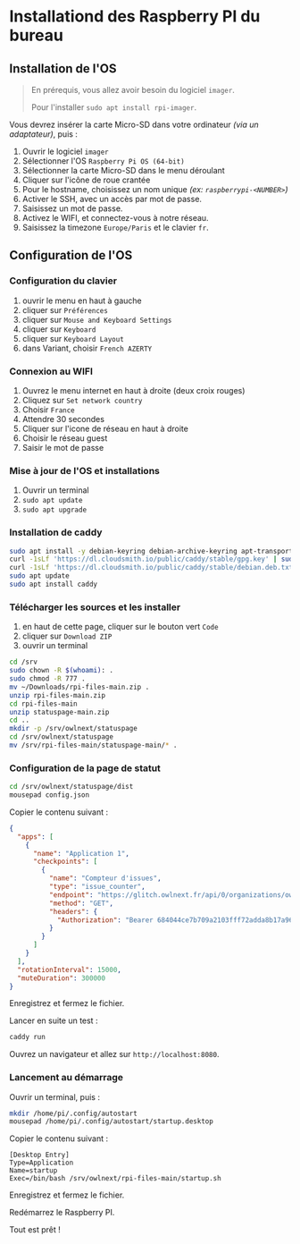 # Installationd des Raspberry PI du bureau

## Installation de l'OS

> En prérequis, vous allez avoir besoin du logiciel `imager`.
>
> Pour l'installer `sudo apt install rpi-imager`.

Vous devrez insérer la carte Micro-SD dans votre ordinateur _(via un adaptateur)_, puis :

1. Ouvrir le logiciel `imager`
2. Sélectionner l'OS `Raspberry Pi OS (64-bit)`
3. Sélectionner la carte Micro-SD dans le menu déroulant
4. Cliquer sur l'icône de roue crantée
5. Pour le hostname, choisissez un nom unique _(ex: `raspberrypi-<NUMBER>`)_
6. Activer le SSH, avec un accès par mot de passe.
7. Saisissez un mot de passe.
8. Activez le WIFI, et connectez-vous à notre réseau.
9. Saisissez la timezone `Europe/Paris` et le clavier `fr`.

## Configuration de l'OS

### Configuration du clavier

1. ouvrir le menu en haut à gauche
2. cliquer sur `Préférences`
3. cliquer sur `Mouse and Keyboard Settings`
4. cliquer sur `Keyboard`
5. cliquer sur `Keyboard Layout`
6. dans Variant, choisir `French AZERTY`

### Connexion au WIFI

1. Ouvrez le menu internet en haut à droite (deux croix rouges)
2. Cliquez sur `Set network country`
3. Choisir `France`
4. Attendre 30 secondes
5. Cliquer sur l'icone de réseau en haut à droite
6. Choisir le réseau guest
7. Saisir le mot de passe

### Mise à jour de l'OS et installations

1. Ouvrir un terminal
2. `sudo apt update`
3. `sudo apt upgrade`

### Installation de caddy

```bash
sudo apt install -y debian-keyring debian-archive-keyring apt-transport-https curl
curl -1sLf 'https://dl.cloudsmith.io/public/caddy/stable/gpg.key' | sudo gpg --dearmor -o /usr/share/keyrings/caddy-stable-archive-keyring.gpg
curl -1sLf 'https://dl.cloudsmith.io/public/caddy/stable/debian.deb.txt' | sudo tee /etc/apt/sources.list.d/caddy-stable.list
sudo apt update
sudo apt install caddy
```

### Télécharger les sources et les installer

1. en haut de cette page, cliquer sur le bouton vert `Code`
2. cliquer sur `Download ZIP`
3. ouvrir un terminal

```bash
cd /srv
sudo chown -R $(whoami): .
sudo chmod -R 777 .
mv ~/Downloads/rpi-files-main.zip .
unzip rpi-files-main.zip
cd rpi-files-main
unzip statuspage-main.zip
cd ..
mkdir -p /srv/owlnext/statuspage
cd /srv/owlnext/statuspage
mv /srv/rpi-files-main/statuspage-main/* .
```

### Configuration de la page de statut

```bash
cd /srv/owlnext/statuspage/dist
mousepad config.json
```

Copier le contenu suivant :

```json
{
  "apps": [
    {
      "name": "Application 1",
      "checkpoints": [
        {
          "name": "Compteur d'issues",
          "type": "issue_counter",
          "endpoint": "https://glitch.owlnext.fr/api/0/organizations/owlnext/issues/?query=is:unresolved&project=52",
          "method": "GET",
          "headers": {
            "Authorization": "Bearer 684044ce7b709a2103fff72adda8b17a964f6d5489db6efb5f0d41858a0e444e"
          }
        }
      ]
    }
  ],
  "rotationInterval": 15000,
  "muteDuration": 300000
}
```

Enregistrez et fermez le fichier.

Lancer en suite un test :

```bash
caddy run
```

Ouvrez un navigateur et allez sur `http://localhost:8080`.

### Lancement au démarrage

Ouvrir un terminal, puis :

```bash
mkdir /home/pi/.config/autostart
mousepad /home/pi/.config/autostart/startup.desktop
```

Copier le contenu suivant :

```desktop
[Desktop Entry]
Type=Application
Name=startup
Exec=/bin/bash /srv/owlnext/rpi-files-main/startup.sh
```

Enregistrez et fermez le fichier.

Redémarrez le Raspberry PI.

Tout est prêt !

